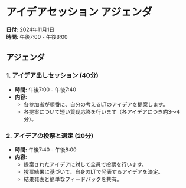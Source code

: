 # アイデアセッション アジェンダ

**日付:** 2024年11月1日  
**時間:** 午後7:00 - 午後8:00  

## アジェンダ

### 1. アイデア出しセッション (40分)
- **時間:** 午後7:00 - 午後7:40
- **内容:** 
  - 各参加者が順番に、自分の考えるLTのアイデアを提案します。
  - 各提案について短い質疑応答を行います（各アイデアにつき約3〜4分）。

### 2. アイデアの投票と選定 (20分)
- **時間:** 午後7:40 - 午後8:00
- **内容:** 
  - 提案されたアイデアに対して全員で投票を行います。
  - 投票結果に基づいて、自身のLTで発表するアイデアを決定。
  - 結果発表と簡単なフィードバックを共有。

